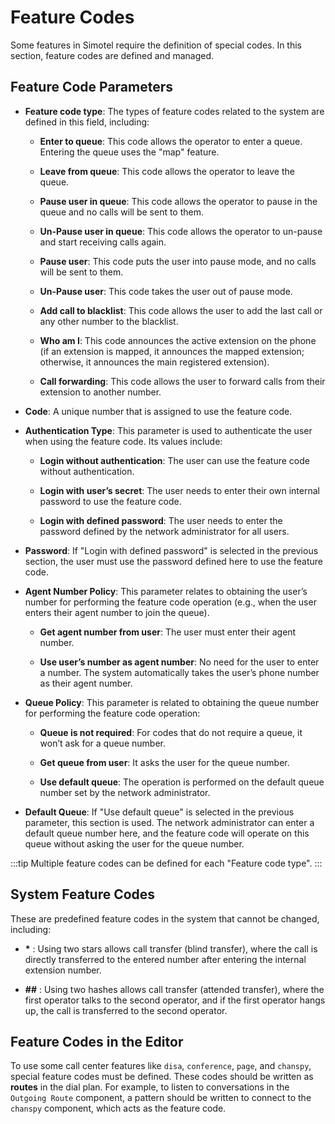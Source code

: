 # Feature Codes

Some features in Simotel require the definition of special codes. In this section, feature codes are defined and managed.

## Feature Code Parameters

- **Feature code type**: The types of feature codes related to the system are defined in this field, including:

	- **Enter to queue**: This code allows the operator to enter a queue. Entering the queue uses the "map" feature.
  
	- **Leave from queue**: This code allows the operator to leave the queue.

	- **Pause user in queue**: This code allows the operator to pause in the queue and no calls will be sent to them.

	- **Un-Pause user in queue**: This code allows the operator to un-pause and start receiving calls again.

	- **Pause user**: This code puts the user into pause mode, and no calls will be sent to them.

	- **Un-Pause user**: This code takes the user out of pause mode.

	- **Add call to blacklist**: This code allows the user to add the last call or any other number to the blacklist.

	- **Who am I**: This code announces the active extension on the phone (if an extension is mapped, it announces the mapped extension; otherwise, it announces the main registered extension).

	- **Call forwarding**: This code allows the user to forward calls from their extension to another number.

- **Code**: A unique number that is assigned to use the feature code.

- **Authentication Type**: This parameter is used to authenticate the user when using the feature code. Its values include:

	- **Login without authentication**: The user can use the feature code without authentication.

	- **Login with user’s secret**: The user needs to enter their own internal password to use the feature code.

	- **Login with defined password**: The user needs to enter the password defined by the network administrator for all users.

- **Password**: If "Login with defined password" is selected in the previous section, the user must use the password defined here to use the feature code.

- **Agent Number Policy**: This parameter relates to obtaining the user’s number for performing the feature code operation (e.g., when the user enters their agent number to join the queue).

	- **Get agent number from user**: The user must enter their agent number.

	- **Use user’s number as agent number**: No need for the user to enter a number. The system automatically takes the user’s phone number as their agent number.

- **Queue Policy**: This parameter is related to obtaining the queue number for performing the feature code operation:

	- **Queue is not required**: For codes that do not require a queue, it won’t ask for a queue number.

	- **Get queue from user**: It asks the user for the queue number.

	- **Use default queue**: The operation is performed on the default queue number set by the network administrator.

- **Default Queue**: If "Use default queue" is selected in the previous parameter, this section is used. The network administrator can enter a default queue number here, and the feature code will operate on this queue without asking the user for the queue number.

:::tip
Multiple feature codes can be defined for each "Feature code type".
:::

## System Feature Codes

These are predefined feature codes in the system that cannot be changed, including:

- **\*** : Using two stars allows call transfer (blind transfer), where the call is directly transferred to the entered number after entering the internal extension number.

- **##** : Using two hashes allows call transfer (attended transfer), where the first operator talks to the second operator, and if the first operator hangs up, the call is transferred to the second operator.

## Feature Codes in the Editor

To use some call center features like `disa`, `conference`, `page`, and `chanspy`, special feature codes must be defined. These codes should be written as **routes** in the dial plan. For example, to listen to conversations in the `Outgoing Route` component, a pattern should be written to connect to the `chanspy` component, which acts as the feature code.
